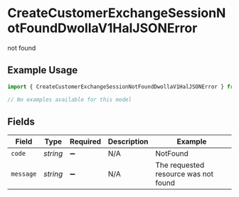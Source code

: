 # CreateCustomerExchangeSessionNotFoundDwollaV1HalJSONError

not found

## Example Usage

```typescript
import { CreateCustomerExchangeSessionNotFoundDwollaV1HalJSONError } from "dwolla-typescript/models/errors";

// No examples available for this model
```

## Fields

| Field                                | Type                                 | Required                             | Description                          | Example                              |
| ------------------------------------ | ------------------------------------ | ------------------------------------ | ------------------------------------ | ------------------------------------ |
| `code`                               | *string*                             | :heavy_minus_sign:                   | N/A                                  | NotFound                             |
| `message`                            | *string*                             | :heavy_minus_sign:                   | N/A                                  | The requested resource was not found |